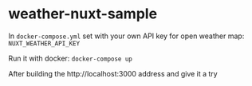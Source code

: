 # weather-nuxt-sample

In `docker-compose.yml` set with your own API key for open weather map:
`NUXT_WEATHER_API_KEY`


Run it with docker:
`docker-compose up`

After building the http://localhost:3000 address and give it a try
